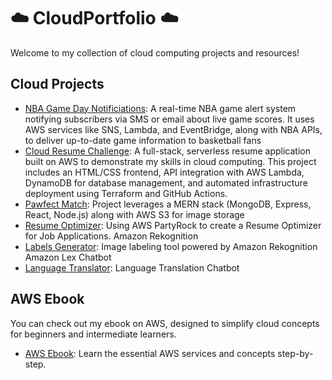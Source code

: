 # ☁️ CloudPortfolio ☁️

Welcome to my collection of cloud computing projects and resources!

## Cloud Projects
- [NBA Game Day Notificiations](https://github.com/TaylorDJones11/NBAGameDayNotifications): A real-time NBA game alert system notifying subscribers via SMS or email about live game scores. It uses AWS services like SNS, Lambda, and EventBridge, along with NBA APIs, to deliver up-to-date game information to basketball fans
- [Cloud Resume Challenge](https://github.com/TaylorDJones11/Cloud-Resume): 
A full-stack, serverless resume application built on AWS to demonstrate my skills in cloud computing. This project includes an HTML/CSS frontend, API integration with AWS Lambda, DynamoDB for database management, and automated infrastructure deployment using Terraform and GitHub Actions.
- [Pawfect Match](https://github.com/TaylorDJones11/PawfectMatch): Project leverages a MERN stack (MongoDB, Express, React, Node.js) along with AWS S3 for image storage
- [Resume Optimizer](https://lnkd.in/gjKGfcEm): Using AWS PartyRock to create a Resume Optimizer for Job Applications.
Amazon Rekognition
- [Labels Generator](https://github.com/TaylorDJones11/AWSRekognition): Image labeling tool powered by Amazon Rekognition
Amazon Lex Chatbot
- [Language Translator](https://github.com/TaylorDJones11/LanguageBot): Language Translation Chatbot
  
## AWS Ebook
You can check out my ebook on AWS, designed to simplify cloud concepts for beginners and intermediate learners.

- [AWS Ebook](http://bit.ly/4hezfUp): Learn the essential AWS services and concepts step-by-step.
